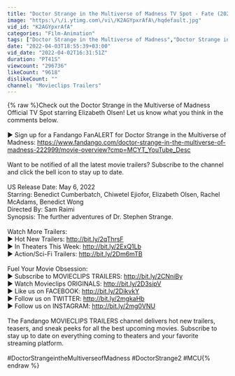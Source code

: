 ```yaml
---
title: "Doctor Strange in the Multiverse of Madness TV Spot - Fate (2022) | Movieclips Trailers"
image: "https:\/\/i.ytimg.com\/vi\/K2AGYpxrAfA\/hqdefault.jpg"
vid_id: "K2AGYpxrAfA"
categories: "Film-Animation"
tags: ["Doctor Strange in the Multiverse of Madness","Doctor Strange in the Multiverse of Madness Trailer","Doctor Strange in the Multiverse of Madness Movie Trailer"]
date: "2022-04-03T18:55:39+03:00"
vid_date: "2022-04-02T16:31:51Z"
duration: "PT41S"
viewcount: "296736"
likeCount: "9618"
dislikeCount: ""
channel: "Movieclips Trailers"
---
```

{% raw %}Check out the Doctor Strange in the Multiverse of Madness Official TV Spot starring Elizabeth Olsen! Let us know what you think in the comments below.<br /><br />► Sign up for a Fandango FanALERT for Doctor Strange in the Multiverse of Madness: <a rel="nofollow" target="blank" href="https://www.fandango.com/doctor-strange-in-the-multiverse-of-madness-222999/movie-overview?cmp=MCYT_YouTube_Desc">https://www.fandango.com/doctor-strange-in-the-multiverse-of-madness-222999/movie-overview?cmp=MCYT_YouTube_Desc</a><br /><br />Want to be notified of all the latest movie trailers? Subscribe to the channel and click the bell icon to stay up to date.<br /><br />US Release Date: May 6, 2022<br />Starring: Benedict Cumberbatch, Chiwetel Ejiofor, Elizabeth Olsen, Rachel McAdams, Benedict Wong<br />Directed By: Sam Raimi<br />Synopsis: The further adventures of Dr. Stephen Strange.<br /><br />Watch More Trailers: <br />► Hot New Trailers: <a rel="nofollow" target="blank" href="http://bit.ly/2qThrsF">http://bit.ly/2qThrsF</a><br />► In Theaters This Week: <a rel="nofollow" target="blank" href="http://bit.ly/2ExQ1Lb">http://bit.ly/2ExQ1Lb</a><br />► Action/Sci-Fi Trailers: <a rel="nofollow" target="blank" href="http://bit.ly/2Dm6mTB">http://bit.ly/2Dm6mTB</a><br /><br />Fuel Your Movie Obsession: <br />► Subscribe to MOVIECLIPS TRAILERS: <a rel="nofollow" target="blank" href="http://bit.ly/2CNniBy">http://bit.ly/2CNniBy</a><br />► Watch Movieclips ORIGINALS: <a rel="nofollow" target="blank" href="http://bit.ly/2D3sipV">http://bit.ly/2D3sipV</a><br />► Like us on FACEBOOK: <a rel="nofollow" target="blank" href="http://bit.ly/2DikvkY">http://bit.ly/2DikvkY</a> <br />► Follow us on TWITTER: <a rel="nofollow" target="blank" href="http://bit.ly/2mgkaHb">http://bit.ly/2mgkaHb</a><br />► Follow us on INSTAGRAM: <a rel="nofollow" target="blank" href="http://bit.ly/2mg0VNU">http://bit.ly/2mg0VNU</a><br /><br />The Fandango MOVIECLIPS TRAILERS channel delivers hot new trailers, teasers, and sneak peeks for all the best upcoming movies. Subscribe to stay up to date on everything coming to theaters and your favorite streaming platform.<br /><br />#DoctorStrangeintheMultiverseofMadness #DoctorStrange2 #MCU{% endraw %}
